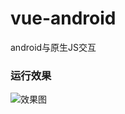 # vue-android
android与原生JS交互

### 运行效果
![效果图](https://github.com/crazyzhangxl/vue-android/tree/master/app/screen_shoot/运行效果.gif)
